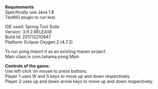 **Requirements** \
Specifically use Java 1.8 \
TestNG plugin to run test.

IDE used: Spring Tool Suite \
Version: 3.9.2.RELEASE \
Build Id: 201712210947 \
Platform: Eclipse Oxygen.2 (4.7.2)

To run pong import it as an existing maven project. \
Main class is com.tahama.pong.Main

**Controls of the game:** \
Use left-click on mouse to press buttons. \
Player 1 uses W and S keys to move up and down respectively. \
Player 2 uses up and down arrow keys to move up and down respectively.
